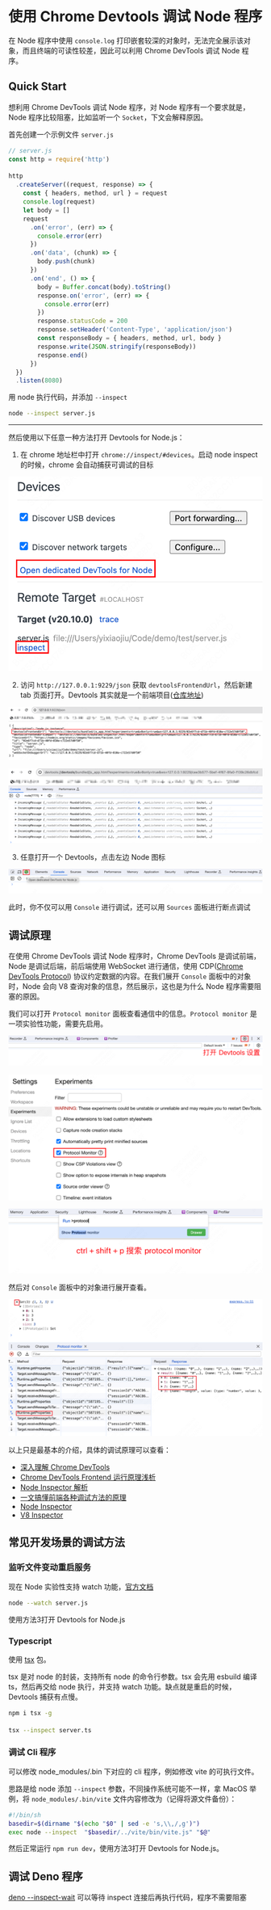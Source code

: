 # 使用 Chrome Devtools 调试 Node 程序

在 Node 程序中使用 `console.log` 打印嵌套较深的对象时，无法完全展示该对象，而且终端的可读性较差，因此可以利用 Chrome DevTools 调试 Node 程序。

<!--truncate-->

## Quick Start

想利用 Chrome DevTools 调试 Node 程序，对 Node 程序有一个要求就是，Node 程序比较阻塞，比如监听一个 `Socket`，下文会解释原因。

首先创建一个示例文件 `server.js`

```js
// server.js
const http = require('http')

http
  .createServer((request, response) => {
    const { headers, method, url } = request
    console.log(request)
    let body = []
    request
      .on('error', (err) => {
        console.error(err)
      })
      .on('data', (chunk) => {
        body.push(chunk)
      })
      .on('end', () => {
        body = Buffer.concat(body).toString()
        response.on('error', (err) => {
          console.error(err)
        })
        response.statusCode = 200
        response.setHeader('Content-Type', 'application/json')
        const responseBody = { headers, method, url, body }
        response.write(JSON.stringify(responseBody))
        response.end()
      })
  })
  .listen(8080)
```

用 node 执行代码，并添加 `--inspect`

```sh
node --inspect server.js
```

---

然后使用以下任意一种方法打开 Devtools for Node.js：

1. 在 chrome 地址栏中打开 `chrome://inspect/#devices`。启动 node inspect 的时候，chrome 会自动捕获可调试的目标

![chrome-inspect](./images/chrome-inspect.png)

2. 访问 `http://127.0.0.1:9229/json` 获取 `devtoolsFrontendUrl`，然后新建 tab 页面打开。Devtools 其实就是一个前端项目([仓库地址](https://github.com/ChromeDevTools/devtools-frontend))

![frontendUrl](images/frontendUrl.png)

![devtoolPage](images/devtoolPage.png)

3. 任意打开一个 Devtools，点击左边 Node 图标

![devtools_for_node](images/devtools_for_node.png)

此时，你不仅可以用 `Console` 进行调试，还可以用 `Sources` 面板进行断点调试

## 调试原理

在使用 Chrome DevTools 调试 Node 程序时，Chrome DevTools 是调试前端，Node 是调试后端，前后端使用 WebSocket 进行通信，使用 CDP([Chrome DevTools Protocol](https://chromedevtools.github.io/devtools-protocol/)) 协议约定数据的内容。在我们展开 `Console` 面板中的对象时，Node 会向 V8 查询对象的信息，然后展示，这也是为什么 Node 程序需要阻塞的原因。

我们可以打开 `Protocol monitor` 面板查看通信中的信息。`Protocol monitor` 是一项实验性功能，需要先启用。

![devtools_settings](images/devtools_settings.png)

![devtools_experiment_settings](images/devtools_experiment_settings.png)

![search_protocol_monitor](images/search_protocol_monitor.png)

然后对 `Console` 面板中的对象进行展开查看。

![CDP](./images/cdp.png)

以上只是最基本的介绍，具体的调试原理可以查看：

- [深入理解 Chrome DevTools](https://zhaomenghuan.js.org/blog/chrome-devtools.html)
- [Chrome DevTools Frontend 运行原理浅析](https://zhaomenghuan.js.org/blog/chrome-devtools-frontend-analysis-of-principle.html)
- [Node Inspector 解析](https://theanarkh.github.io/understand-nodejs/chapter24-Inspector)
- [一文搞懂前端各种调试方法的原理](https://mp.weixin.qq.com/s/QHE32rzlZHqp1yWMfxaC9A)
- [Node Inspector](https://nodejs.org/docs/latest/api/inspector.html)
- [V8 Inspector](https://v8.dev/docs/inspector)

## 常见开发场景的调试方法

### 监听文件变动重启服务

现在 Node 实验性支持 watch 功能，[官方文档](https://nodejs.org/docs/latest/api/cli.html#--watch)

```sh
node --watch server.js
```

使用方法3打开 Devtools for Node.js

### Typescript

使用 [tsx](https://github.com/privatenumber/tsx) 包。

tsx 是对 node 的封装，支持所有 node 的命令行参数。tsx 会先用 esbuild 编译 ts，然后再交给 node 执行，并支持 watch 功能。缺点就是重启的时候，Devtools 捕获有点慢。

```sh
npm i tsx -g

tsx --inspect server.ts
```

### 调试 Cli 程序

可以修改 node_modules/.bin 下对应的 cli 程序，例如修改 vite 的可执行文件。

思路是给 node 添加 `--inspect` 参数，不同操作系统可能不一样，拿 MacOS 举例，将 `node_modules/.bin/vite` 文件内容修改为（记得将源文件备份）：

```sh
#!/bin/sh
basedir=$(dirname "$(echo "$0" | sed -e 's,\\,/,g')")
exec node --inspect  "$basedir/../vite/bin/vite.js" "$@"
```

然后正常运行 `npm run dev`，使用方法3打开 Devtools for Node.js。

## 调试 Deno 程序

[deno --inspect-wait](https://docs.deno.com/runtime/fundamentals/debugging/#--inspect-wait) 可以等待 inspect 连接后再执行代码，程序不需要阻塞
